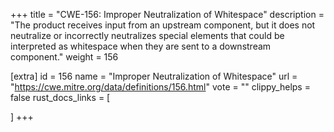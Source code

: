 +++
title = "CWE-156: Improper Neutralization of Whitespace"
description	= "The product receives input from an upstream component, but it does not neutralize or incorrectly neutralizes special elements that could be interpreted as whitespace when they are sent to a downstream component."
weight = 156

[extra]
id = 156
name = "Improper Neutralization of Whitespace"
url = "https://cwe.mitre.org/data/definitions/156.html"
vote = ""
clippy_helps = false
rust_docs_links = [
	
]
+++

